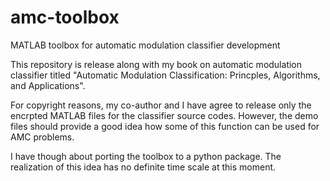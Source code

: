 # amc-toolbox
MATLAB toolbox for automatic modulation classifier development

This repository is release along with my book on automatic modulation classifier titled "Automatic Modulation Classification: Princples, Algorithms, and Applications".

For copyright reasons, my co-author and I have agree to release only the encrpted MATLAB files for the classifier source codes. However, the demo files should provide a good idea how some of this function can be used for AMC problems.

I have though about porting the toolbox to a python package. The realization of this idea has no definite time scale at this moment.
